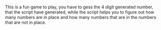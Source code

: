 This is a fun game to play, you have to gess the 4 digit generated number, that the script have generated, while the script helps you to figure out how many numbers are in place and how many numbers that are in the numbers that are not in place.

